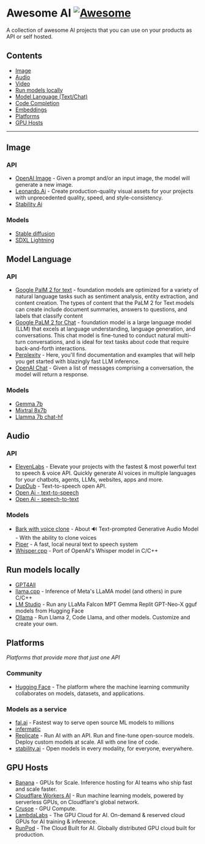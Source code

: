 # Awesome AI [![Awesome](https://cdn.rawgit.com/sindresorhus/awesome/d7305f38d29fed78fa85652e3a63e154dd8e8829/media/badge.svg)](https://github.com/brunocroh/awesome-ai-apis/)

A collection of awesome AI projects that you can use on your products as API or self hosted.

## Contents

- [Image](#image)
- [Audio](#audio)
- [Video](#video)
- [Run models locally](#local-models)
- [Model Language (Text/Chat)](#model-language)
- [Code Completion](#code-completion)
- [Embeddings](#embeddings)
- [Platforms](#platforms)
- [GPU Hosts](#gpu-hosts)

---

## Image

### API

- [OpenAI Image](https://platform.openai.com/docs/api-reference/images) - Given a prompt and/or an input image, the model will generate a new image.
- [Leonardo.Ai](https://leonardo.ai/api/) - Create production-quality visual assets for your projects with unprecedented quality, speed, and style-consistency.
- [Stability Ai](https://platform.stability.ai/)

### Models

- [Stable diffusion](https://github.com/Stability-AI/stablediffusion)
- [SDXL Lightning](https://huggingface.co/ByteDance/SDXL-Lightning)

## Model Language

### API

- [Google PalM 2 for text](https://replicate.com/meta/llama-2-13b-chat) - foundation models are optimized for a variety of natural language tasks such as sentiment analysis, entity extraction, and content creation. The types of content that the PaLM 2 for Text models can create include document summaries, answers to questions, and labels that classify content
- [Google PaLM 2 for Chat](https://cloud.google.com/vertex-ai/docs/generative-ai/model-reference/text-chat) - foundation model is a large language model (LLM) that excels at language understanding, language generation, and conversations. This chat model is fine-tuned to conduct natural multi-turn conversations, and is ideal for text tasks about code that require back-and-forth interactions.
- [Perplexity](https://docs.perplexity.ai/reference/post_chat_completions) - Here, you'll find documentation and examples that will help you get started with blazingly fast LLM inference.
- [OpenAI Chat](https://platform.openai.com/docs/api-reference/chat) - Given a list of messages comprising a conversation, the model will return a response.

### Models

- [Gemma 7b](https://huggingface.co/google/gemma-7b)
- [Mixtral 8x7b](https://huggingface.co/mistralai/Mixtral-8x7B-Instruct-v0.1)
- [Llamma 7b chat-hf](https://huggingface.co/meta-llama/Llama-2-7b-chat-hf)

## Audio

### API

- [ElevenLabs](https://elevenlabs.io/api) - Elevate your projects with the fastest & most powerful text to speech & voice API. Quickly generate AI voices in multiple languages for your chatbots, agents, LLMs, websites, apps and more.
- [DupDub](https://www.dupdub.com/api) - Text-to-speech open API.
- [Open Ai - text-to-speech](https://platform.openai.com/docs/guides/text-to-speech)
- [Open Ai - speech-to-text](https://platform.openai.com/docs/guides/speech-to-text)

### Models

- [Bark with voice clone](https://github.com/serp-ai/bark-with-voice-clone) - About 🔊 Text-prompted Generative Audio Model - With the ability to clone voices
- [Piper](https://github.com/rhasspy/piper) - A fast, local neural text to speech system
- [Whisper.cpp](https://github.com/ggerganov/whisper.cpp) - Port of OpenAI's Whisper model in C/C++

## Run models locally

- [GPT4All](https://gpt4all.io/index.html)
- [llama.cpp](https://github.com/ggerganov/llama.cpp) - Inference of Meta's LLaMA model (and others) in pure C/C++
- [LM Studio](https://lmstudio.ai/) - Run any LLaMa Falcon MPT Gemma Replit GPT-Neo-X gguf models from Hugging Face
- [Ollama](https://ollama.com/) - Run Llama 2, Code Llama, and other models. Customize and create your own.

## Platforms

_Platforms that provide more that just one API_

### Community

- [Hugging Face](https://huggingface.co/) - The platform where the machine learning community collaborates on models, datasets, and applications.

### Models as a service

- [fal.ai](https://fal.ai/) - Fastest way to serve open source ML models to millions
- [infermatic](https://infermatic.ai/)
- [Replicate](https://replicate.com/) - Run AI with an API. Run and fine-tune open-source models. Deploy custom models at scale. All with one line of code.
- [stability.ai](https://stability.ai/) - Open models in every modality, for everyone, everywhere.

## GPU Hosts

- [Banana](https://www.banana.dev/#pricing) - GPUs for Scale. Inference hosting for AI teams who ship fast and scale faster.
- [Cloudflare Workers AI](https://developers.cloudflare.com/workers-ai/) - Run machine learning models, powered by serverless GPUs, on Cloudflare's global network.
- [Crusoe](https://www.crusoe.ai/cloud/pricing/index.html) - GPU Compute.
- [LambdaLabs](https://lambdalabs.com/) - The GPU Cloud for AI. On-demand & reserved cloud GPUs for AI training & inference.
- [RunPod](https://www.runpod.io) - The Cloud Built for AI. Globally distributed GPU cloud built for production.
